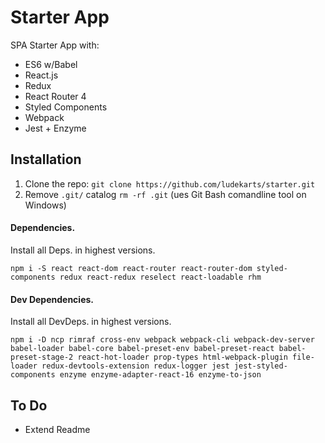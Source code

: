 # Starter App

 SPA Starter App with:
  - ES6 w/Babel
  - React.js
  - Redux
  - React Router 4
  - Styled Components
  - Webpack
  - Jest + Enzyme

## Installation

1. Clone the repo: `git clone https://github.com/ludekarts/starter.git`
2. Remove `.git/` catalog `rm -rf .git` (ues Git Bash comandline tool on Windows)


#### Dependencies.

Install all Deps. in highest versions.
```
npm i -S react react-dom react-router react-router-dom styled-components redux react-redux reselect react-loadable rhm
```

#### Dev Dependencies.
Install all DevDeps. in highest versions.

```
npm i -D ncp rimraf cross-env webpack webpack-cli webpack-dev-server babel-loader babel-core babel-preset-env babel-preset-react babel-preset-stage-2 react-hot-loader prop-types html-webpack-plugin file-loader redux-devtools-extension redux-logger jest jest-styled-components enzyme enzyme-adapter-react-16 enzyme-to-json
```

## To Do
 - Extend Readme
